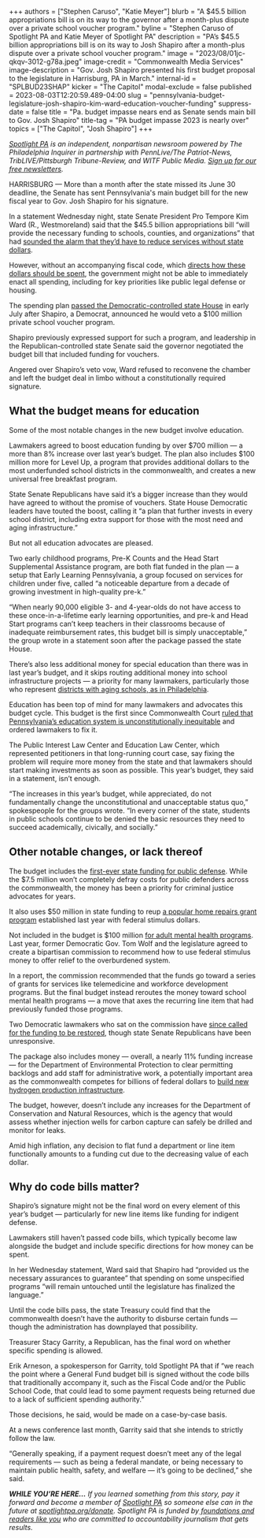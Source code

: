 +++
authors = ["Stephen Caruso", "Katie Meyer"]
blurb = "A $45.5 billion appropriations bill is on its way to the governor after a month-plus dispute over a private school voucher program."
byline = "Stephen Caruso of Spotlight PA and Katie Meyer of Spotlight PA"
description = "PA’s $45.5 billion appropriations bill is on its way to Josh Shapiro after a month-plus dispute over a private school voucher program."
image = "2023/08/01jc-qkqv-3012-g78a.jpeg"
image-credit = "Commonwealth Media Services"
image-description = "Gov. Josh Shapiro presented his first budget proposal to the legislature in Harrisburg, PA in March."
internal-id = "SPLBUD23SHAP"
kicker = "The Capitol"
modal-exclude = false
published = 2023-08-03T12:20:59.489-04:00
slug = "pennsylvania-budget-legislature-josh-shapiro-kim-ward-education-voucher-funding"
suppress-date = false
title = "Pa. budget impasse nears end as Senate sends main bill to Gov. Josh Shapiro"
title-tag = "PA budget impasse 2023 is nearly over"
topics = ["The Capitol", "Josh Shapiro"]
+++

<a href="https://www.spotlightpa.org/"><em>Spotlight PA</em></a><em> is an independent, nonpartisan newsroom powered by The Philadelphia Inquirer in partnership with PennLive/The Patriot-News, TribLIVE/Pittsburgh Tribune-Review, and WITF Public Media. </em><a href="https://www.spotlightpa.org/newsletters"><em>Sign up for our free newsletters</em></a><em>.</em>

HARRISBURG — More than a month after the state missed its June 30 deadline, the Senate has sent Pennsylvania&#39;s main budget bill for the new fiscal year to Gov. Josh Shapiro for his signature.

In a statement Wednesday night, state Senate President Pro Tempore Kim Ward (R., Westmoreland) said that the $45.5 billion appropriations bill “will provide the necessary funding to schools, counties, and organizations” that had <a href="https://www.spotlightpa.org/news/2023/07/pennsylvania-legislature-shapiro-voucher-budget-impasse-consequences/">sounded the alarm that they’d have to reduce services without state dollars</a>.

However, without an accompanying fiscal code, which <a href="https://www.spotlightpa.org/news/2023/07/pennsylvania-budget-governor-shapiro-education-conflict/">directs how these dollars should be spent</a>, the government might not be able to immediately enact all spending, including for key priorities like public legal defense or housing.

<script src="https://www.spotlightpa.org/embed.js" async></script><div data-spl-embed-version="1" data-spl-src="https://www.spotlightpa.org/embeds/newsletter/"></div>

The spending plan <a href="https://www.spotlightpa.org/news/2023/07/pennsylvania-budget-pass-house-senate-shapiro-education/">passed the Democratic-controlled state House</a> in early July after Shapiro, a Democrat, announced he would veto a $100 million private school voucher program.

Shapiro previously expressed support for such a program, and leadership in the Republican-controlled state Senate said the governor negotiated the budget bill that included funding for vouchers.

Angered over Shapiro’s veto vow, Ward refused to reconvene the chamber and left the budget deal in limbo without a constitutionally required signature.

## What the budget means for education

Some of the most notable changes in the new budget involve education.

Lawmakers agreed to boost education funding by over $700 million — a more than 8% increase over last year’s budget. The plan also includes $100 million more for Level Up, a program that provides additional dollars to the most underfunded school districts in the commonwealth, and creates a new universal free breakfast program.

State Senate Republicans have said it’s a bigger increase than they would have agreed to without the promise of vouchers. State House Democratic leaders have touted the boost, calling it “a plan that further invests in every school district, including extra support for those with the most need and aging infrastructure.”

But not all education advocates are pleased.

Two early childhood programs, Pre-K Counts and the Head Start Supplemental Assistance program, are both flat funded in the plan — a setup that Early Learning Pennsylvania, a group focused on services for children under five, called “a noticeable departure from a decade of growing investment in high-quality pre-k.”

“When nearly 90,000 eligible 3- and 4-year-olds do not have access to these once-in-a-lifetime early learning opportunities, and pre-k and Head Start programs can’t keep teachers in their classrooms because of inadequate reimbursement rates, this budget bill is simply unacceptable,” the group wrote in a statement soon after the package passed the state House.

There’s also less additional money for special education than there was in last year’s budget, and it skips routing additional money into school infrastructure projects — a priority for many lawmakers, particularly those who represent <a href="https://www.inquirer.com/news/philadelphia-school-district-funding-asbestos-air-conditioning-20230623.html">districts with aging schools, as in Philadelphia</a>.

Education has been top of mind for many lawmakers and advocates this budget cycle. This budget is the first since Commonwealth Court <a href="https://www.spotlightpa.org/news/2023/06/pa-budget-2023-school-funding-lawsuit-commonwealth-court/">ruled that Pennsylvania’s education system is unconstitutionally inequitable</a> and ordered lawmakers to fix it.

The Public Interest Law Center and Education Law Center, which represented petitioners in that long-running court case, say fixing the problem will require more money from the state and that lawmakers should start making investments as soon as possible. This year’s budget, they said in a statement, isn’t enough.

“The increases in this year’s budget, while appreciated, do not fundamentally change the unconstitutional and unacceptable status quo,” spokespeople for the groups wrote. “In every corner of the state, students in public schools continue to be denied the basic resources they need to succeed academically, civically, and socially.”

## Other notable changes, or lack thereof

The budget includes the <a href="https://www.spotlightpa.org/news/2023/04/pa-public-defense-gov-shapiro/">first-ever state funding for public defense</a>. While the $7.5 million won’t completely defray costs for public defenders across the commonwealth, the money has been a priority for criminal justice advocates for years.

It also uses $50 million in state funding to reup <a href="https://www.spotlightpa.org/news/2023/06/pa-whole-home-repairs-program-rural-counties-applications/">a popular home repairs grant program</a> established last year with federal stimulus dollars.

Not included in the budget is $100 million <a href="https://www.spotlightpa.org/news/2023/07/pennsylvania-legislature-budget-mental-health-funding-school-services/">for adult mental health programs</a>. Last year, former Democratic Gov. Tom Wolf and the legislature agreed to create a bipartisan commission to recommend how to use federal stimulus money to offer relief to the overburdened system.

In a report, the commission recommended that the funds go toward a series of grants for services like telemedicine and workforce development programs. But the final budget instead reroutes the money toward school mental health programs — a move that axes the recurring line item that had previously funded those programs.

Two Democratic lawmakers who sat on the commission have <a href="https://www.spotlightpa.org/news/2023/07/pennsylvania-legislature-budget-mental-health-funding-school-services/">since called for the funding to be restored</a>, though state Senate Republicans have been unresponsive.

The package also includes money — overall, a nearly 11% funding increase — for the Department of Environmental Protection to clear permitting backlogs and add staff for administrative work, a potentially important area as the commonwealth competes for billions of federal dollars to <a href="https://www.spotlightpa.org/news/2023/07/pennsylvania-hydrogen-hubs-climate-change-legislature-tax-credit-explainer/">build new hydrogen production infrastructure</a>.

The budget, however, doesn’t include any increases for the Department of Conservation and Natural Resources, which is the agency that would assess whether injection wells for carbon capture can safely be drilled and monitor for leaks.

Amid high inflation, any decision to flat fund a department or line item functionally amounts to a funding cut due to the decreasing value of each dollar.

## Why do code bills matter?

Shapiro’s signature might not be the final word on every element of this year’s budget — particularly for new line items like funding for indigent defense.

Lawmakers still haven’t passed code bills, which typically become law alongside the budget and include specific directions for how money can be spent.

In her Wednesday statement, Ward said that Shapiro had “provided us the necessary assurances to guarantee” that spending on some unspecified programs “will remain untouched until the legislature has finalized the language.”

<script src="https://www.spotlightpa.org/embed.js" async></script><div data-spl-embed-version="1" data-spl-src="https://www.spotlightpa.org/embeds/donate/"></div>

Until the code bills pass, the state Treasury could find that the commonwealth doesn’t have the authority to disburse certain funds — though the administration has downplayed that possibility.

Treasurer Stacy Garrity, a Republican, has the final word on whether specific spending is allowed.

Erik Arneson, a spokesperson for Garrity, told Spotlight PA that if “we reach the point where a General Fund budget bill is signed without the code bills that traditionally accompany it, such as the Fiscal Code and/or the Public School Code, that could lead to some payment requests being returned due to a lack of sufficient spending authority.”

Those decisions, he said, would be made on a case-by-case basis.

At a news conference last month, Garrity said that she intends to strictly follow the law.

“Generally speaking, if a payment request doesn’t meet any of the legal requirements — such as being a federal mandate, or being necessary to maintain public health, safety, and welfare — it’s going to be declined,” she said.

<strong><em>WHILE YOU’RE HERE…</em></strong><em> If you learned something from this story, pay it forward and become a member of </em><a href="https://www.spotlightpa.org/"><em>Spotlight PA</em></a><em> so someone else can in the future at </em><a href="https://www.spotlightpa.org/donate/"><em>spotlightpa.org/donate</em></a><em>. Spotlight PA is funded by</em><a href="https://www.spotlightpa.org/support"><em> foundations and readers like you</em></a><em> who are committed to accountability journalism that gets results.</em>

